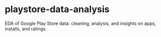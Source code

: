 # playstore-data-analysis
EDA of Google Play Store data: cleaning, analysis, and insights on apps, installs, and ratings.
